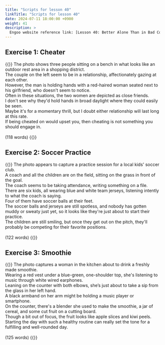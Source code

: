 ```yaml
---
title: "Scripts for lesson 40"
linkTitle: "Scripts for lesson 40"
date: 2024-07-11 18:00:00 +0900
weight: 41
description: >
  Engoo website reference link: [Lesson 40: Better Alone Than in Bad Company](https://engoo.com/app/lessons/describing-pictures-intermediate-describing-pictures-better-alone-than-in-bad-company/iZkjykxLEeed44-H4DRA5Q?category_id=P_HriMOnEeifo0O-yMP42w&course_id=ZZasjsOnEeiHZVOMC0VfdA)
---
```


## Exercise 1: Cheater

{{<card header="**Script**">}}
The photo shows three people sitting on a bench in what looks like an outdoor rest area in a shopping district. <br/>
The couple on the left seem to be in a relationship, affectionately gazing at each other. <br/>
However, the man is holding hands with a red-haired woman seated next to his girlfriend, who doesn't seem to notice. <br/>
Often in these situations, the two women are depicted as close friends. <br/>
I don't see why they'd hold hands in broad daylight where they could easily be seen.<br/>
Maybe it's for a momentary thrill, but I doubt either relationship will last long at this rate.<br/>
If being cheated on would upset you, then cheating is not something you should engage in.<br/>
<br/>
(118 words)
{{</card>}}


## Exercise 2: Soccer Practice

{{<card header="**Script**">}}
The photo appears to capture a practice session for a local kids' soccer club.<br/>
A coach and all the children are on the field, sitting on the grass in front of the goal. <br/>
The coach seems to be taking attendance, writing something on a file.<br/>
There are six kids, all wearing blue and white team jerseys, listening intently to what the coach is saying.<br/>
Four of them have soccer balls at their feet.<br/>
The soccer balls and jerseys are still spotless, and nobody has gotten muddy or sweaty just yet, so it looks like they're just about to start their practice.<br/>
The children are still smiling, but once they get out on the pitch, they'll probably be competing for their favorite positions.<br/>
<br/>
(122 words)
{{</card>}}


## Exercise 3: Smoothie

{{<card header="**Script**">}}
The photo captures a woman in the kitchen about to drink a freshly made smoothie. <br/>
Wearing a red vest under a blue-green, one-shoulder top, she's listening to music through white wired earphones. <br/>
Leaning on the counter with both elbows, she’s just about to take a sip from the glass in her left hand.<br/>
A black armband on her arm might be holding a music player or smartphone. <br/>
On the counter, there's a blender she used to make the smoothie, a jar of cereal, and some cut fruit on a cutting board. <br/>
Though a bit out of focus, the fruit looks like apple slices and kiwi peels. <br/>
Starting the day with such a healthy routine can really set the tone for a fulfilling and well-rounded day.<br/>
<br/>
(125 words)
{{</card>}}
